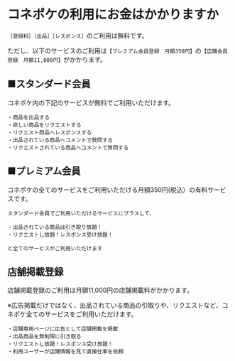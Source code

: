 # コネポケの利用にお金はかかりますか

`［登録料］［出品］［レスポンス］`のご利用は無料です。

ただし、以下のサービスのご利用は`【プレミアム会員登録　月額350円】`の`【店舗会員登録　月額11,000円】`がかかります。

## ■スタンダード会員

コネポケ内の下記のサービスが無料でご利用いただけます。

    ・商品を出品する
    ・欲しい商品をリクエストする
    ・リクエスト商品へレスポンスする
    ・出品されている商品へコメントで質問する
    ・リクエストされている商品へコメントで質問する

## ■プレミアム会員

コネポケの全てのサービスをご利用いただける月額350円(税込）の有料サービスです。  

    スタンダード会員でご利用いただけるサービスにプラスして、

    ・出品されている商品は引き取り放題！  
    ・リクエストし放題！レスポンス受け放題！

    と全てのサービスがご利用いただけます

## 店舗掲載登録

店舗掲載登録のご利用は月額11,000円の店舗掲載料がかかります。

※広告掲載だけではなく、出品されている商品の引取りや、リクエストなど、コネポケ全てのサービスをご利用いただけます。

    ・店舗専用ページに広告として店舗掲載を掲載
    ・出品商品を無制限に引き取る
    ・リクエストし放題！レスポンス受け放題！
    ・利用ユーザーが店舗情報を見て直接仕事を依頼
